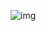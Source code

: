 ![img](https://user-images.githubusercontent.com/44371952/86371147-fedaed00-bc99-11ea-85df-f11bb3125d48.png)
